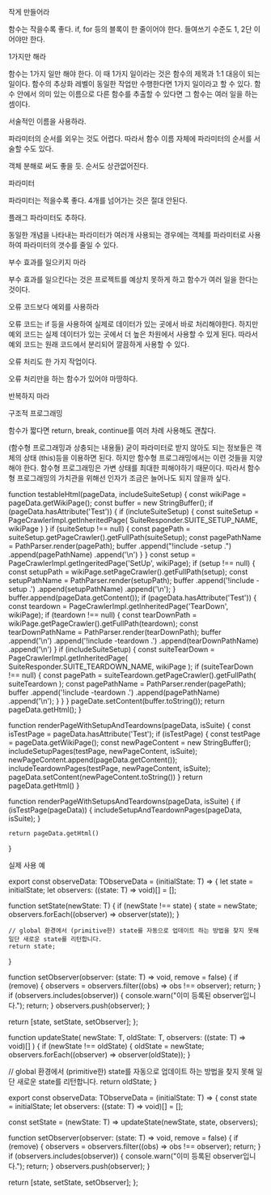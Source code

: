 작게 만들어라

함수는 작을수록 좋다.
if, for 등의 블록이 한 줄이어야 한다.
들여쓰기 수준도 1, 2단 이어야만 한다.

1가지만 해라

함수는 1가지 일만 해야 한다.
이 때 1가지 일이라는 것은 함수의 제목과 1:1 대응이 되는 일이다.
함수의 추상화 레벨이 동일한 작업만 수행한다면 1가지 일이라고 할 수 있다.
함수 안에서 의미 있는 이름으로 다른 함수를 추출할 수 있다면 그 함수는 여러 일을 하는 셈이다.

서술적인 이름을 사용하라.

파라미터의 순서를 외우는 것도 어렵다.
따라서 함수 이름 자체에 파라미터의 순서를 서술할 수도 있다.

객체 분해로 써도 좋을 듯. 순서도 상관없어진다.

파라미터

파라미터는 적을수록 좋다.
4개를 넘어가는 것은 절대 안된다.

플래그 파라미터도 추하다.

동일한 개념을 나타내는 파라미터가 여러개 사용되는 경우에는 객체를 파라미터로 사용하여 파라미터의 갯수를 줄일 수 있다.

부수 효과를 일으키지 마라

부수 효과를 일으킨다는 것은 프로젝트를 예상치 못하게 하고
함수가 여러 일을 한다는 것이다.

오류 코드보다 예외를 사용하라

오류 코드는 if 등을 사용하여 실제로 데이터가 있는 곳에서 바로 처리해야한다.
하지만 예외 코드는 실제 데이터가 있는 곳에서 더 높은 차원에서 사용할 수 있게 된다.
따라서 예외 코드는 원래 코드에서 분리되어 깔끔하게 사용할 수 있다.

오류 처리도 한 가지 작업이다.

오류 처리만을 하는 함수가 있어야 마땅하다.

반복하지 마라

구조적 프로그래밍

함수가 짧다면 return, break, continue를 여러 차례 사용해도 괜찮다.

(함수형 프로그래밍과 상충되는 내용들)
굳이 파라미터로 받지 않아도 되는 정보들은 객체의 상태 (this)등을 이용하면 된다.
하지만 함수형 프로그래밍에서는 이런 것들을 지양해야 한다.
함수형 프로그래밍은 가변 상태를 최대한 피해야하기 때문이다.
따라서 함수형 프로그래밍의 가치관을 위해선 인자가 조금은 늘어나도 되지 않을까 싶다.

function testableHtml(pageData, includeSuiteSetup) {
const wikiPage = pageData.getWikiPage();
const buffer = new StringBuffer();
if (pageData.hasAttribute('Test')) {
if (incluteSuiteSetup) {
const suiteSetup = PageCrawlerImpl.getInheritedPage(
SuiteResponder.SUITE_SETUP_NAME, wikiPage
)
}
if (suiteSetup !== null) {
const pagePath =
suiteSetup.getPageCrawler().getFullPath(suiteSetup);
const pagePathName = PathParser.render(pagePath);
buffer
.append("!include -setup .")
.append(pagePathName)
.append('\n')
}
}
const setup = PageCrawlerImpl.getIngeritedPage('SetUp', wikiPage);
if (setup !== null) {
const setupPath =
wikiPage.setPageCrawler().getFullPath(setup);
const setupPathName = PathParser.render(setupPath);
buffer
.append('!include -setup .')
.append(setupPathName)
.append('\n');
}
buffer.append(pageData.getContent());
if (pageData.hasAttribute('Test')) {
const teardown =
PageCrawlerImpl.getInheritedPage('TearDown', wikiPage);
if (teardown !== null) {
const tearDownPath =
wikiPage.getPageCrawler().getFullPath(teardown);
const tearDownPathName = PathParser.render(tearDownPath);
buffer
.append('\n')
.append('!include -teardown .')
.append(tearDownPathName)
.append('\n')
}
if (includeSuiteSetup) {
const suiteTearDown =
PageCrawlerImpl.getInheritedPage(
SuiteResponder.SUITE_TEARDOWN_NAME,
wikiPage
);
if (suiteTearDown !== null) {
const pagePath =
suiteTeardown.getPageCrawler().getFullPath(
suiteTeardown
);
const pagePathName = PathParser.render(pagePath);
buffer
.append('!include -teardown .')
.append(pagePathName)
.append('\n');
}
}
}
pageDate.setContent(buffer.toString());
return pageData.getHtml();
}

function renderPageWithSetupAndTeardowns(pageData, isSuite) {
const isTestPage = pageData.hasAttribute('Test');
if (isTestPage) {
const testPage = pageData.getWikiPage();
const newPageContent = new StringBuffer();
includeSetupPages(testPage, newPageContent, isSuite);
newPageContent.append(pageData.getContent());
includeTeardownPages(testPage, newPageContent, isSuite);
pageData.setContent(newPageContent.toString())
}
return pageData.getHtml()
}

function renderPageWithSetupsAndTeardowns(pageData, isSuite) {
if (isTestPage(pageData)) {
includeSetupAndTeardownPages(pageData, isSuite);
}

    return pageData.getHtml()

}

실제 사용 예

export const observeData: TObserveData = <T>(initialState: T) => {
let state = initialState;
let observers: ((state: T) => void)[] = [];

function setState(newState: T) {
if (newState !== state) {
state = newState;
observers.forEach((observer) => observer(state));
}

    // global 환경에서 (primitive한) state를 자동으로 업데이트 하는 방법을 찾지 못해 일단 새로운 state를 리턴합니다.
    return state;

}

function setObserver(observer: (state: T) => void, remove = false) {
if (remove) {
observers = observers.filter((obs) => obs !== observer);
return;
}
if (observers.includes(observer)) {
console.warn("이미 등록된 observer입니다.");
return;
}
observers.push(observer);
}

return [state, setState, setObserver];
};

function updateState<T>(
newState: T,
oldState: T,
observers: ((state: T) => void)[]
) {
if (newState !== oldState) {
oldState = newState;
observers.forEach((observer) => observer(oldState));
}

// global 환경에서 (primitive한) state를 자동으로 업데이트 하는 방법을 찾지 못해 일단 새로운 state를 리턴합니다.
return oldState;
}

export const observeData: TObserveData = <T>(initialState: T) => {
const state = initialState;
let observers: ((state: T) => void)[] = [];

const setState = (newState: T) => updateState(newState, state, observers);

function setObserver(observer: (state: T) => void, remove = false) {
if (remove) {
observers = observers.filter((obs) => obs !== observer);
return;
}
if (observers.includes(observer)) {
console.warn("이미 등록된 observer입니다.");
return;
}
observers.push(observer);
}

return [state, setState, setObserver];
};
